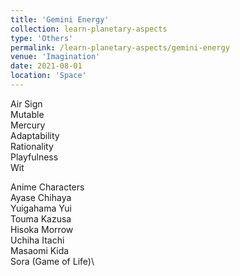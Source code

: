 ```yaml
---
title: 'Gemini Energy'
collection: learn-planetary-aspects
type: 'Others'
permalink: /learn-planetary-aspects/gemini-energy
venue: 'Imagination'
date: 2021-08-01
location: 'Space'
---
```


Air Sign  
Mutable  
Mercury  
Adaptability  
Rationality      
Playfulness    
Wit  
  
Anime Characters  
Ayase Chihaya    
Yuigahama Yui    
Touma Kazusa    
Hisoka Morrow  
Uchiha Itachi    
Masaomi Kida   
Sora (Game of Life)\
